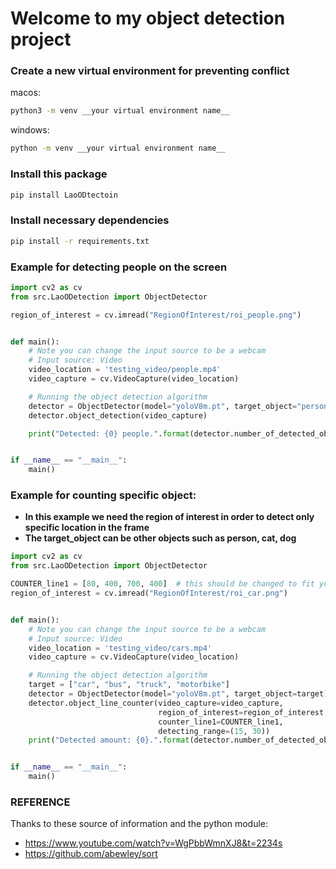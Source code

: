 # Welcome to my object detection project


### Create a new virtual environment for preventing conflict
macos:
```bash
python3 -m venv __your virtual environment name__
```
windows:
```bash
python -m venv __your virtual environment name__
```

### Install this package
```bash
pip install LaoODtectoin
```

### Install necessary dependencies
```bash
pip install -r requirements.txt

```

### Example for detecting people on the screen

```python
import cv2 as cv
from src.LaoODetection import ObjectDetector

region_of_interest = cv.imread("RegionOfInterest/roi_people.png")


def main():
    # Note you can change the input source to be a webcam
    # Input source: Video 
    video_location = 'testing_video/people.mp4'
    video_capture = cv.VideoCapture(video_location)

    # Running the object detection algorithm
    detector = ObjectDetector(model="yoloV8m.pt", target_object="person")
    detector.object_detection(video_capture)

    print("Detected: {0} people.".format(detector.number_of_detected_objects))


if __name__ == "__main__":
    main()
```

### Example for counting specific object:
* **In this example we need the region of interest in order to detect only specific location in the frame**
* **The target_object can be other objects such as person, cat, dog**

```python
import cv2 as cv
from src.LaoODetection import ObjectDetector

COUNTER_line1 = [80, 400, 700, 400]  # this should be changed to fit your need
region_of_interest = cv.imread("RegionOfInterest/roi_car.png")


def main():
    # Note you can change the input source to be a webcam
    # Input source: Video
    video_location = 'testing_video/cars.mp4'
    video_capture = cv.VideoCapture(video_location)

    # Running the object detection algorithm
    target = ["car", "bus", "truck", "motorbike"]
    detector = ObjectDetector(model="yoloV8m.pt", target_object=target)
    detector.object_line_counter(video_capture=video_capture,
                                 region_of_interest=region_of_interest,
                                 counter_line1=COUNTER_line1,
                                 detecting_range=(15, 30))
    print("Detected amount: {0}.".format(detector.number_of_detected_objects))


if __name__ == "__main__":
    main()

```

### REFERENCE
Thanks to these source of information and the python module:

* https://www.youtube.com/watch?v=WgPbbWmnXJ8&t=2234s  
* https://github.com/abewley/sort 